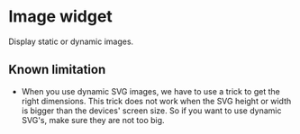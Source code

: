 # Image widget

Display static or dynamic images.


## Known limitation
- When you use dynamic SVG images, we have to use a trick to get the right dimensions. This trick does not work when the SVG height or width is bigger than the devices' screen size. So if you want to use dynamic SVG's, make sure they are not too big.